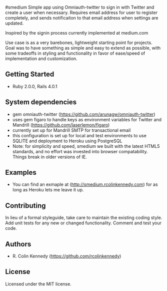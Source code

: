 #smedium
Simple app using Omniauth-twitter to sign in with Twitter and create a user when necessary. Requires email address for user to register completely, and sends notificaiton to that email address when settings are updated.

Inspired by the signin process currently implemented at medium.com

Use case is as a very barebones, lightweight starting point for projects. Goal was to have something as simple and easy to extend as possible, with some tradeoffs in styling and functionality in favor of ease/speed of implementation and customization.

## Getting Started
* Ruby 2.0.0, Rails 4.0.1


## System dependencies
* gem omniauth-twitter (https://github.com/arunagw/omniauth-twitter)
* uses gem figaro to handle keys as environment variables for Twitter and Mandrill (https://github.com/laserlemon/figaro)
* currently set up for Mandrill SMTP for transactional email
* this configuration is set up for local and test environments to use SQLITE and deployment to Heroku using PostgreSQL
* Note: for simplicity and speed, smedium we built with the latest HTML5 standards, and no effort was invested into browser compatability. Things break in older versions of IE.

## Examples
- You can find an exmaple at (http://smedium.rcolinkennedy.com) for as long as Heroku lets me leave it up.

## Contributing
In lieu of a formal styleguide, take care to maintain the existing coding style. Add unit tests for any new or changed functionality. Comment and test your code.

## Authors
- R. Colin Kennedy (https://github.com/rcolinkennedy)


## License
Licensed under the MIT license. 